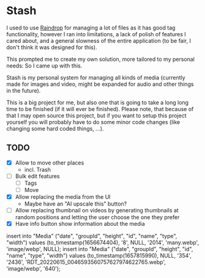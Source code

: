 # Stash

I used to use [Raindrop](raindrop.io) for managing a lot of files as it has good tag functionality, however I ran into limitations, a lack of polish of features I cared about, and a general slowness of the entire application (to be fair, I don't think it was designed for this).

This prompted me to create my own solution, more tailored to my personal needs: So I came up with this.

Stash is my personal system for managing all kinds of media (currently made for images and video, might be expanded for audio and other things in the future).

This is a big project for me, but also one that is going to take a long long time to be finished (if it will ever be finished). Please note, that because of that I may open source this project, but if you want to setup this project yourself you will probably have to do some minor code changes (like changing some hard coded things, ...).

## TODO

- [x] Allow to move other places
  - incl. Trash
- [ ] Bulk edit features
  - [ ] Tags
  - [ ] Move
- [x] Allow replacing the media from the UI
  - Maybe have an "AI upscale this" button?
- [ ] Allow replacing thumbnail on videos by generating thumbnails at random positions and letting the user choose the one they prefer
- [x] Have info button show information about the media

insert into "Media" ("date", "groupId", "height", "id", "name", "type", "width") values (to_timestamp(1656674404), '8', NULL, '2014', 'many.webp', 'image/webp', NULL);
insert into "Media" ("date", "groupId", "height", "id", "name", "type", "width") values (to_timestamp(1657815990), NULL, '354', '2436', 'RDT_20220615_0046593560757627974622765.webp', 'image/webp', '640');